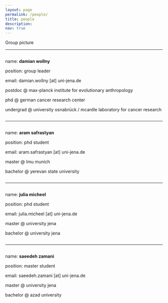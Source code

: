 ```yaml
---
layout: page
permalink: /people/
title: people
description:
nav: true
---
```


<div class="row">
    <div class="col-sm mt-3 mt-md-0">
        <img class="img-fluid rounded z-depth-1" src="{{ '/assets/img/group_pic.jpg' | relative_url }}" alt="" title=""/>
    </div>
</div>
<div class="caption">
    Group picture
</div>

-----------------------------------------------------------------------------------------------------------------------------------------------

<div class="row">
    <div class="col-sm mt-3 mt-md-0">
        <img class="img-fluid rounded z-depth-1" src="{{ '/assets/img/damian.png' | relative_url }}" alt="" title=""/>
    </div>
    <div class="caption">
        <p align="left">name: <b>damian wollny</b></p>
        <p align="left">position: group leader</p>
        <p align="left">email: damian.wollny [at] uni-jena.de</p>
        <p align="left">postdoc @ max-planck institute for evolutionary anthropology</p>
        <p align="left">phd @ german cancer research center</p>
        <p align="left">undergrad @ university osnabrück / mcardle laboratory for cancer research</p>
    </div>
    <div class="col-sm mt-3 mt-md-0">
        <img class="img-fluid rounded z-depth-0" src="{{ '/assets/img/white.jpg' | relative_url }}" alt="" title="nothing to see here"/>
    </div>
</div>

-----------------------------------------------------------------------------------------------------------------------------------------------

<div class="row">
    <div class="col-sm mt-3 mt-md-0">
        <img class="img-fluid rounded z-depth-1" src="{{ '/assets/img/aram2.png' | relative_url }}" alt="" title=""/>
    </div>
    <div class="caption">
        <p align="left">name: <b>aram safrastyan</b></p>
        <p align="left">position: phd student</p>
        <p align="left">email: aram.safrastyan [at] uni-jena.de</p>
        <p align="left">master @ lmu munich</p>
        <p align="left">bachelor @ yerevan state university</p>
    </div>
    <div class="col-sm mt-3 mt-md-0">
        <img class="img-fluid rounded z-depth-0" src="{{ '/assets/img/white.jpg' | relative_url }}" alt="" title="nothing to see here"/>
    </div>
</div>

-----------------------------------------------------------------------------------------------------------------------------------------------

<div class="row">
    <div class="col-sm mt-3 mt-md-0">
        <img class="img-fluid rounded z-depth-1" src="{{ '/assets/img/julia.jpg' | relative_url }}" alt="" title=""/>
    </div>
    <div class="caption">
        <p align="left">name: <b>julia micheel</b></p>
        <p align="left">position: phd student</p>
        <p align="left">email: julia.micheel [at] uni-jena.de</p>
        <p align="left">master @ university jena</p>
        <p align="left">bachelor @ university jena</p>
    </div>
    <div class="col-sm mt-3 mt-md-0">
        <img class="img-fluid rounded z-depth-0" src="{{ '/assets/img/white.jpg' | relative_url }}" alt="" title="nothing to see here"/>
    </div>
</div>

-----------------------------------------------------------------------------------------------------------------------------------------------

<div class="row">
    <div class="col-sm mt-3 mt-md-0">
        <img class="img-fluid rounded z-depth-1" src="{{ '/assets/img/saeedeh.jpg' | relative_url }}" alt="" title=""/>
    </div>
    <div class="caption">
        <p align="left">name: <b>saeedeh zamani</b></p>
        <p align="left">position: master student</p>
        <p align="left">email: saeedeh.zamani [at] uni-jena.de</p>
        <p align="left">master @ university jena</p>
        <p align="left">bachelor @ azad university</p>
    </div>
    <div class="col-sm mt-3 mt-md-0">
        <img class="img-fluid rounded z-depth-0" src="{{ '/assets/img/white.jpg' | relative_url }}" alt="" title="nothing to see here"/>
    </div>
</div>
